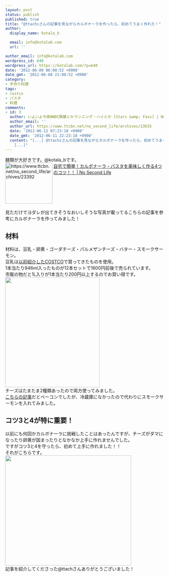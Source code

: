```yaml
---
layout: post
status: publish
published: true
title: "@ttachiさんの記事を見ながらカルボナーラを作ったら、初めてうまく作れた！"
author:
  display_name: kotala_b

  email: info@kotalab.com
  url: ''

author_email: info@kotalab.com
wordpress_id: 640
wordpress_url: https://kotalab.com/?p=640
date: '2012-06-09 06:08:52 +0900'
date_gmt: '2012-06-08 21:08:52 +0900'
category:
- 手作り料理
tags:
- costco
- パスタ
- 料理
comments:
- id: 3
  author: いよいよ今夜WWDC開幕とかランニング・ハイとか [Stars &amp; Favs] | No Second Life
  author_email: ''
  author_url: https://www.ttcbn.net/no_second_life/archives/23635
  date: '2012-06-12 07:23:18 +0900'
  date_gmt: '2012-06-11 22:23:18 +0900'
  content: "[...] @ttachiさんの記事を見ながらカルボナーラを作ったら、初めてうまく作れた... こちらもカルボナーラにチャレンジしてくださいました。豆乳は斬新！
    [...]"
---
```

<p>麺類が大好きです。@kotala_bです。<br />
<a href="https://www.ttcbn.net/no_second_life/archives/23392" target="_blank"><img title="自宅で簡単！カルボナーラ・パスタを美味しく作る4つのコツ！！ | No Second Life" src="https://capture.heartrails.com/150x130?https://www.ttcbn.net/no_second_life/archives/23392" alt="https://www.ttcbn.net/no_second_life/archives/23392" width="150" height="130" align="left"/></a><a href="https://www.ttcbn.net/no_second_life/archives/23392" title="自宅で簡単！カルボナーラ・パスタを美味しく作る4つのコツ！！ | No Second Life" target="_blank">自宅で簡単！カルボナーラ・パスタを美味しく作る4つのコツ！！ | No Second Life</a><br style="clear:both;" /><br />
見ただけでヨダレが出てきそうなおいしそうな写真が載ってるこちらの記事を参考にカルボナーラを作ってみました！<br />
<!--more--></p>
<h2>材料</h2>
<p>材料は、豆乳・卵黄・ゴーダチーズ・パルメザンチーズ・バター・スモークサーモン。<br />
豆乳は<a href="https://kotalab.com/go-to-costco" title="COSTCOに行ってきた！" target="_blank">以前紹介したCOSTCO</a>で買ってきたものを使用。<br />
1本当たり946ml入ったものが12本セットで1600円前後で売られています。<br />
市販の物だと1L入りが1本当たり200円以上するのでお買い得です。<br />
<a href="https://kotalab.com/wp-content/uploads/soymilk_120608.jpg" target="_blank"><img src="https://kotalab.com/wp-content/uploads/soymilk_120608.jpg" alt="" title="soymilk_120608" width="300" height="350" class="alignnone size-full wp-image-645" /></a><br />
チーズはたまたま2種類あったので両方使ってみました。<br />
<a href="https://www.ttcbn.net/no_second_life/archives/23392" title="自宅で簡単！カルボナーラ・パスタを美味しく作る4つのコツ！！" target="_blank">こちらの記事</a>だとベーコンでしたが、冷蔵庫になかったので代わりにスモークサーモンを入れてみました。</p>
<h2>コツ3と4が特に重要！</h2>
<p>以前にも何回かカルボナーラに挑戦したことはあったんですが、チーズがダマになったり卵黄が固まったりとなかなか上手に作れませんでした。<br />
ですがコツ3と4を守ったら、初めて上手に作れました！！<br />
それがこちらです。<br />
<a href="https://kotalab.com/wp-content/uploads/pasta_120608.jpg" target="_blank"><img src="https://kotalab.com/wp-content/uploads/pasta_120608.jpg" alt="" title="pasta_120608" width="400" height="350" class="alignnone size-full wp-image-644" /></a><br />
記事を紹介してくださった@ttachさんありがとうございました！</p>
